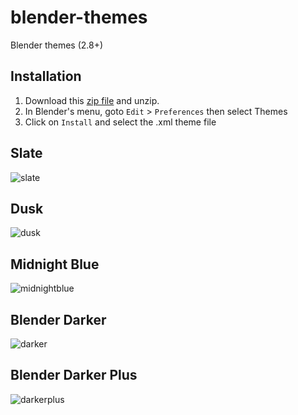 # blender-themes

Blender themes (2.8+)

## Installation

1. Download this [zip file](https://github.com/williamchange/blender-themes/archive/master.zip) and unzip.
2. In Blender's menu, goto `Edit` > `Preferences` then select Themes
3. Click on `Install` and select the .xml theme file

## Slate

![slate](https://github.com/williamchange/blender-themes/assets/830253/4e865b00-3421-4fe2-8ca1-c88785871e25)

## Dusk

![dusk](https://github.com/williamchange/blender-themes/assets/830253/0b43c459-975f-4592-b72c-997dc96698cb)

## Midnight Blue

![midnightblue](https://github.com/williamchange/blender-themes/assets/830253/e678d5c8-9b93-426d-a8d3-11ddd1932e84)

## Blender Darker

![darker](https://github.com/williamchange/blender-themes/assets/830253/0e1a354a-a451-4699-8d7e-59b5ec02bda1)

## Blender Darker Plus

![darkerplus](https://github.com/williamchange/blender-themes/assets/830253/c02e9c2a-c283-49a1-9608-f5c921f8e3a9)